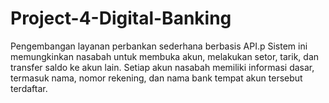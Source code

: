 # Project-4-Digital-Banking
Pengembangan layanan perbankan sederhana berbasis API.p
Sistem ini memungkinkan nasabah untuk membuka akun, melakukan setor, tarik, dan transfer saldo ke akun lain. Setiap akun nasabah memiliki informasi dasar, termasuk nama, nomor rekening, dan nama bank tempat akun tersebut terdaftar.
